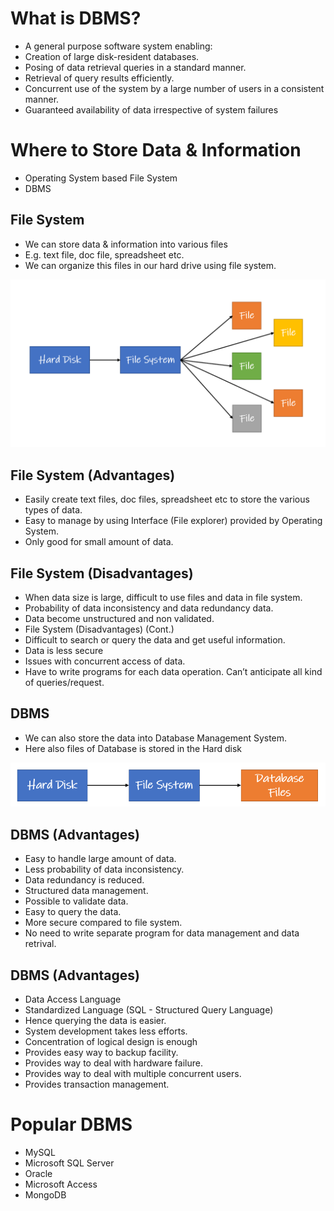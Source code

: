 # What is DBMS?
* A general purpose software system enabling:
* Creation of large disk-resident databases.
* Posing of data retrieval queries in a standard manner.
* Retrieval of query results efficiently.
* Concurrent use of the system by a large number of users in a consistent manner.
* Guaranteed availability of data irrespective of system failures

# Where to Store Data & Information
* Operating System based File System
* DBMS

## File System
* We can store data & information into various files
* E.g. text file, doc file, spreadsheet etc.
* We can organize this files in our hard drive using file system.

![File System Diagram](https://github.com/spmakwana/Database-Management-System/blob/65d080cd82921144bceae706fa0736b38b25b7c2/assests/images/file%20system.png)

## File System (Advantages)
* Easily create text files, doc files, spreadsheet etc to store the various types of data.
* Easy to manage by using Interface (File explorer) provided by Operating System. 
* Only good for small amount of data.

## File System (Disadvantages)
* When data size is large, difficult to use files and data in file system.
* Probability of data inconsistency and data redundancy data.
* Data become unstructured and non validated.
* File System (Disadvantages) (Cont.)
* Difficult to search or query the data and get useful information.
* Data is less secure
* Issues with concurrent access of data.
* Have to write programs for each data operation. Can’t anticipate all kind of queries/request.

## DBMS
* We can also store the data into Database Management System.
* Here also files of Database is stored in the Hard disk

![DBMS File System Diagram](https://github.com/spmakwana/Database-Management-System/blob/65d080cd82921144bceae706fa0736b38b25b7c2/assests/images/file%20system%20dbms.png)

## DBMS (Advantages)
* Easy to handle large amount of data.
* Less probability of data inconsistency.
* Data redundancy is reduced.
* Structured data management.
* Possible to validate data.
* Easy to query the data.
* More secure compared to file system.
* No need to write separate program for data management and data retrival.

## DBMS (Advantages)
* Data Access Language
* Standardized Language (SQL - Structured Query Language)
* Hence querying the data is easier.
* System development takes less efforts.
* Concentration of logical design is enough
* Provides easy way to backup facility.
* Provides way to deal with hardware failure.
* Provides way to deal with multiple concurrent users.
* Provides transaction management.

# Popular DBMS
* MySQL
* Microsoft SQL Server
* Oracle
* Microsoft Access
* MongoDB
